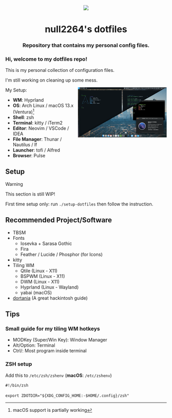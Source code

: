 <!-- ZI-DOTFILES -->
<p align="center">
  <a href="https://github.com/null2264/dotfiles"><img width="25%" src="https://github.com/null2264.png"></img></a>
</p>
<h1 align="center">null2264's dotfiles</h1>
<h3 align="center">
Repository that contains my personal config files.
</h3>

### Hi, welcome to my dotfiles repo!
This is my personal collection of configuration files.

I'm still working on cleaning up some mess.

<img align="right" width="55%" src='https://raw.githubusercontent.com/null2264/null2264/master/assets/newSetup.png'></img>
My Setup:

- **WM**: Hyprland
- **OS**: Arch Linux / macOS 13.x (Ventura)[^mac]
- **Shell**: zsh
- **Terminal**: kitty / iTerm2
- **Editor**: Neovim / VSCode / IDEA
- **File Manager**: Thunar / Nautilus / lf
- **Launcher**: tofi / Alfred
- **Browser**: Pulse

[^mac]: macOS support is partially working

## Setup

> [!WARNING]
> This section is still WIP!

First time setup only: run `./setup-dotfiles` then follow the instruction.

## Recommended Project/Software
- TBSM
- Fonts
  - Iosevka + Sarasa Gothic
  - Fira
  - Feather / Lucide / Phosphor (for Icons)
- kitty
- Tiling WM
  - Qtile (Linux - X11)
  - BSPWM (Linux - X11)
  - DWM (Linux - X11)
  - Hyprland (Linux - Wayland)
  - yabai (macOS)
- [dortania](https://github.com/dortania) (A great hackintosh guide)

## Tips

### Small guide for my tiling WM hotkeys
- MODKey (Super/Win Key): Window Manager
- Alt/Option: Terminal
- Ctrl/: Most program inside terminal

### ZSH setup
Add this to `/etc/zsh/zshenv` (**macOS**: `/etc/zshenv`)

```Shell
#!/bin/zsh

export ZDOTDIR="${XDG_CONFIG_HOME:-$HOME/.config}/zsh"
```
